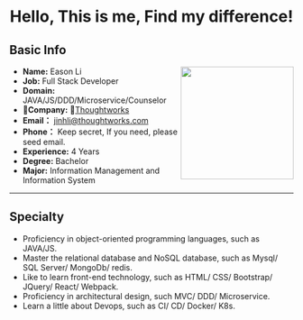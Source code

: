 # <center> Hello, This is me, Find my difference!</center>

## **Basic Info**

<img src='https://avatars3.githubusercontent.com/u/20301767?s=460&v=4' style='float:right; width:200px;height:200 px'/>

* **Name:** Eason Li
* **Job:** Full Stack Developer
* **Domain:** JAVA/JS/DDD/Microservice/Counselor
* **Company:** [Thoughtworks](https://www.thoughtworks.com/)
* **Email：** jinhli@thoughtworks.com
* **Phone：** Keep secret, If you need, please seed email.
* **Experience:** 4 Years  
* **Degree:** Bachelor
* **Major:** Information Management and Information System

---

## **Specialty**

* Proficiency in object-oriented programming languages, such as JAVA/JS.
* Master the relational database and NoSQL database, such as Mysql/ SQL Server/ MongoDb/ redis.
* Like to learn front-end technology, such as HTML/ CSS/ Bootstrap/ JQuery/ React/ Webpack.
* Proficiency in architectural design, such MVC/ DDD/ Microservice.
* Learn a little about Devops, such as CI/ CD/ Docker/ K8s.